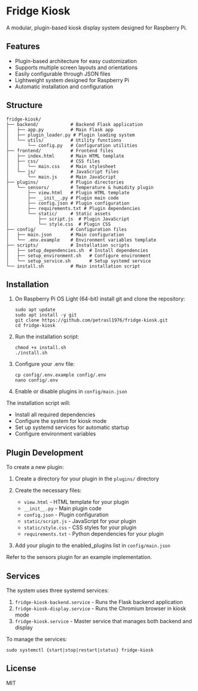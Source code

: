 # Fridge Kiosk

A modular, plugin-based kiosk display system designed for Raspberry Pi.

## Features

- Plugin-based architecture for easy customization
- Supports multiple screen layouts and orientations
- Easily configurable through JSON files
- Lightweight system designed for Raspberry Pi
- Automatic installation and configuration

## Structure

```
fridge-kiosk/
├── backend/            # Backend Flask application
│   ├── app.py          # Main Flask app
│   ├── plugin_loader.py # Plugin loading system  
│   └── utils/          # Utility functions
│       └── config.py   # Configuration utilities
├── frontend/           # Frontend files
│   ├── index.html      # Main HTML template
│   ├── css/            # CSS files
│   │   └── main.css    # Main stylesheet
│   └── js/             # JavaScript files
│       └── main.js     # Main JavaScript
├── plugins/            # Plugin directories
│   └── sensors/        # Temperature & humidity plugin
│       ├── view.html   # Plugin HTML template
│       ├── __init__.py # Plugin main code
│       ├── config.json # Plugin configuration
│       ├── requirements.txt # Plugin dependencies
│       └── static/     # Static assets
│           ├── script.js  # Plugin JavaScript
│           └── style.css  # Plugin CSS
├── config/             # Configuration files
│   ├── main.json       # Main configuration
│   └── .env.example    # Environment variables template
├── scripts/            # Installation scripts
│   ├── setup_dependencies.sh  # Install dependencies
│   ├── setup_environment.sh   # Configure environment
│   └── setup_service.sh       # Setup systemd service
└── install.sh          # Main installation script
```

## Installation

1. On Raspberry Pi OS Light (64-bit) install git and clone the repository:
   ```
   sudo apt update
   sudo apt install -y git
   git clone https://github.com/petrasl1976/fridge-kiosk.git
   cd fridge-kiosk
   ```

2. Run the installation script:
   ```
   chmod +x install.sh
   ./install.sh
   ```

3. Configure your .env file:
   ```
   cp config/.env.example config/.env
   nano config/.env
   ```

4. Enable or disable plugins in `config/main.json`

The installation script will:
- Install all required dependencies
- Configure the system for kiosk mode
- Set up systemd services for automatic startup
- Configure environment variables

## Plugin Development

To create a new plugin:

1. Create a directory for your plugin in the `plugins/` directory
2. Create the necessary files:
   - `view.html` - HTML template for your plugin
   - `__init__.py` - Main plugin code
   - `config.json` - Plugin configuration
   - `static/script.js` - JavaScript for your plugin
   - `static/style.css` - CSS styles for your plugin
   - `requirements.txt` - Python dependencies for your plugin

3. Add your plugin to the enabled_plugins list in `config/main.json`

Refer to the sensors plugin for an example implementation.

## Services

The system uses three systemd services:

1. `fridge-kiosk-backend.service` - Runs the Flask backend application
2. `fridge-kiosk-display.service` - Runs the Chromium browser in kiosk mode
3. `fridge-kiosk.service` - Master service that manages both backend and display

To manage the services:
```
sudo systemctl {start|stop|restart|status} fridge-kiosk
```

## License

MIT 